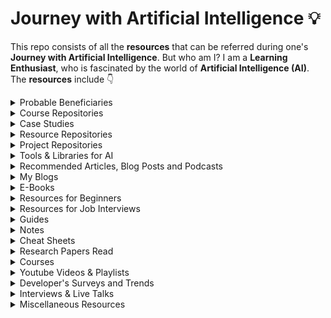 # Journey with Artificial Intelligence 💡
This repo consists of all the **resources** that can be referred during one's **Journey with Artificial Intelligence**. But who am I? I am a **Learning Enthusiast**, who is fascinated by the world of **Artificial Intelligence (AI)**. The **resources** include 👇


<details>
  <summary>Probable Beneficiaries</summary>

  - Trying to have a **Glimpse** of AI
  - Beginners in the world of AI, like **me**
  - Looking to learn the ins & outs of AI, again like **me**
  - Planning to **Revisit** some topics
  - Stuck in a **Challenging Problem** and need some **Help**
  - Preparing for **Jobs/Internships** based on various roles in AI
</details>


<details>
  <summary>Course Repositories</summary>

  - [Applied Artificial Intelligence](https://github.com/Elemento24/Applied-AI)
  - [Artificial-Neural-Network-Regression](https://github.com/Elemento24/Artificial-Neural-Network-Regression)
  - [Deep-Learning-Specialization](https://github.com/Elemento24/Deep-Learning-Specialization)
  - [DLAI-Short-Courses](https://github.com/Elemento24/DLAI-Short-Courses)
  - [Generative-Adversarial-Networks-Specialization](https://github.com/Elemento24/Generative-Adversarial-Networks-Specialization)
  - [Generative-AI-Everyone](https://github.com/Elemento24/Generative-AI-Everyone)
  - [Kaggle - Intro to Game AI and Reinforcement Learning](https://github.com/Elemento24/Intro-Game-AI-RL)
  - [Kaggle - Time Series](https://github.com/Elemento24/Time-Series)
  - [Linux-Bootcamp](https://github.com/Elemento24/Linux-Bootcamp)
  - [Logistic-Regression-Pratical-Case-Study](https://github.com/Elemento24/Logistic-Regression-Pratical-Case-Study)
  - [Machine-Learning-A-Z](https://github.com/Elemento24/Machine-Learning-A-Z)
  - [Machine-Learning-Specialization](https://github.com/Elemento24/Machine-Learning-Specialization)
  - [MySQL-Bootcamp](https://github.com/Elemento24/MySQL-Bootcamp)
  - [Natural-Language-Processing-BERT](https://github.com/Elemento24/Natural-Language-Processing-BERT)
  - [Natural-Language-Processing-Specialization](https://github.com/Elemento24/Natural-Language-Processing-Specialization)
  - [Python3-Bootcamp](https://github.com/Elemento24/Python3-Bootcamp)
  - [Reinforcement-Learning-Specialization](https://github.com/Elemento24/Reinforcement-Learning-Specialization)
</details>


<details>
  <summary>Case Studies</summary>

  - [App-Behaviour-Analysis](https://github.com/Elemento24/App-Behaviour-Analysis)
  - [Breast-Cancer-Classification](https://github.com/Elemento24/Breast-Cancer-Classification)
  - [Churn Rate Minimization](https://github.com/Elemento24/Churn-Rate-Minimization)
  - [Credit-Card-Fraud-Detection](https://github.com/Elemento24/Credit-Card-Fraud-Detection)
  - [eSigning-Classification](https://github.com/Elemento24/eSigning-Classification)
  - [Fashion Class Classification](https://github.com/Elemento24/Fashion-Class-Classification)
</details>


<details>
  <summary>Resource Repositories</summary>

  - [AI Chips](https://github.com/basicmi/AI-Chip)
  - [Awesome YouTube Channels](https://github.com/benthecoder/yt-channels-DS-AI-ML-CS)
  - [Research Internships for B.Tech Students](https://github.com/AnuvabSen1/Research_Internships_for_btech_students)
  - [The Incredible PyTorch](https://github.com/ritchieng/the-incredible-pytorch)
  - [Transformers Tutorials | HuggingFace](https://github.com/NielsRogge/Transformers-Tutorials)
</details>


<details>
  <summary>Project Repositories</summary>

  - [Open CV | Virtual Paint | Document Scanner | Number Plate Detector](https://github.com/Elemento24/OpenCV-Computer-Vision-Basics)
  - [OpenCV | Web-Cam Paint](https://github.com/Elemento24/OpenCV-WebCam-Paint)
  - [Smart Agriculture](https://github.com/Elemento24/Smart-Agriculture)
  - [Time Series Analysis With Deep Learning Techniques and Beyond](https://github.com/Elemento24/NTU-Seismology-Artificial-Intelligence)
</details>


<details>
  <summary>Tools & Libraries for AI</summary>

  - [Albumentations: Fast & Flexible Image Augmentations](https://albumentations.ai/)
  - [CatBoost: Gradient Boosting on Decision Trees](https://catboost.ai/)
  - [Category Encoders: For encoding Categorical Variables](https://contrib.scikit-learn.org/category_encoders/index.html)
  - [CausalML: Uplift Modeling & Causal Inteference Methods](https://causalml.readthedocs.io/en/latest/about.html)
  - [Dask: Parallel Computing in Python](https://docs.dask.org/en/stable/)
  - [fast.ai: Making neural nets uncool again](https://www.fast.ai/)
  - [Folium: Manipulate and Visualize data in Python](http://python-visualization.github.io/folium/)
  - [Gensim: Topic Modelling for Humans](https://radimrehurek.com/gensim/)
  - [Gymnasium: Standard API for Reinforcement Learning](https://gymnasium.farama.org/)
  - [h5py: Pythonic Interface to the HDF5 Binary Data Format](https://docs.h5py.org/en/stable/index.html)
  - [Hugging Face: Build, train and deploy state-of-the-art models](https://huggingface.co/)
  - [Imbalanced Learn: For classification with imbalanced classes](https://imbalanced-learn.org/stable/index.html)
  - [JAX: High-Performance Array Computing](https://jax.readthedocs.io/en/latest/index.html)
  - [Keras: An API for Deep Learning](https://keras.io/)
  - [LightAutoML: For Automated Machine Learning](https://lightautoml.readthedocs.io/en/latest/)
  - [LightGBM: A Gradient Boosting Framework](https://lightgbm.readthedocs.io/en/latest/)
  - [Matplotlib: Visualization with Python](https://matplotlib.org/)
  - [NLTK: A Natural Language Toolkit](https://www.nltk.org/)
  - [NumPy: Scientific Computing with Python](https://numpy.org/)
  - [OpenCV: A Library with focus on Real-time applications](https://opencv.org/)
  - [Pandas: Data Analysis & Manipulation in Python](https://pandas.pydata.org/)
  - [Pillow: Python Imaging Library](https://pypi.org/project/Pillow/)
  - [PyTorch: A Machine Learning Framework](https://pytorch.org/)
  - [Roboflow: Build and Deploy Computer Vision Models](https://roboflow.com/)
  - [Scikit-Learn: Machine Learning in Python](https://scikit-learn.org/stable/)
  - [Scikit-Multilearn: For Multi-label classification](http://scikit.ml/)
  - [Scipy: Fundamental algorithms for Scientific Computing](https://scipy.org/)
  - [Seaborn: Statistical Data Visualization](https://seaborn.pydata.org/)
  - [Spacy: Industrial-Strength Natural Language Processing](https://spacy.io/)
  - [Stable Baselines: RL algorithms based on OpenAI Baselines](https://stable-baselines.readthedocs.io/en/master/index.html)
  - [Surprise: Build and Analyze Recommender Systems for explicit rating data](https://surpriselib.com/)
  - [Tensorflow: A Machine Learning Platform](https://www.tensorflow.org/)
  - [XGBoost: A Distributed Gradient-Boosting Library](https://xgboost.readthedocs.io/en/latest/#)
</details>


<details>
  <summary>Recommended Articles, Blog Posts and Podcasts</summary>

  - [BBC Reith Lectures 2021: Living with Artificial Intelligence](ABP/BBC%20Reith%20Lectures%202021.pdf)
  - [Deconvolution and Checkerboard Artifacts](https://distill.pub/2016/deconv-checkerboard/)
  - [Frechet Inception Distance](https://nealjean.com/ml/frechet-inception-distance/)
  - [From GAN to WGAN](https://lilianweng.github.io/lil-log/2017/08/20/from-GAN-to-WGAN.html)
  - [GAN - How to measure GAN performance?](https://jonathan-hui.medium.com/gan-how-to-measure-gan-performance-64b988c47732)
  - [GAN - StyleGAN & StyleGAN2](https://jonathan-hui.medium.com/gan-stylegan-stylegan2-479bdf256299)
  - [Machine Bias](https://www.propublica.org/article/machine-bias-risk-assessments-in-criminal-sentencing)
  - [Machine Learning Glossary: Fairness](https://developers.google.com/machine-learning/glossary/fairness)
  - [The Great Debate: Is it Linux or GNU/Linux?](https://www.howtogeek.com/139287/the-great-debate-is-it-linux-or-gnulinux/)
  - [The Strange Birth and Long Life of UNIX](https://spectrum.ieee.org/the-strange-birth-and-long-life-of-unix)
  - [What a Machine Learning tool that turns Obama white can (and can’t) tell us about AI bias](https://www.theverge.com/21298762/face-depixelizer-ai-machine-learning-tool-pulse-stylegan-obama-bias)
  - [What is a Vector Database?](https://www.pinecone.io/learn/vector-database/)
</details>


<details>
  <summary>My Blogs</summary>

  - [AlphaTensor: DeepMind’s Ingenious Phenom](https://medium.com/p/2528f990bc65)
  - [Artificial Intelligence vs Covid-19](https://elemento.medium.com/artificial-intelligence-vs-covid-19-faeacbc2f163)
  - [Ansoff Matrix - Boosting your Startup, and Case-Study of Lenskart](https://medium.com/nybles/ansoff-matrix-boosting-your-startup-and-case-study-of-lenskart-131ae6db91d2)
  - [Black Box vs White Box approaches to develop AI models](https://medium.com/mlearning-ai/black-box-vs-white-box-approaches-to-develop-ai-models-b07d781520b8)
  - [Demystifying Spectral Embedding](https://elemento.medium.com/demystifying-spectral-embedding-b2368bba580)
  - [Dimensionality Reduction](https://elemento.medium.com/dimensionality-reduction-c4727ad078e6)
  - [India, Tesla's Next Stop](https://medium.com/developer-student-clubs-iiit-allahabad/india-teslas-next-stop-90887a588fa5)
  - [Is India cultivating the path for SNBL Startups?](https://elemento.medium.com/is-india-cultivating-the-path-for-snbl-startups-445deef19927)
  - [Linux VS Windows, Your Choice?](https://medium.com/developer-student-clubs-iiit-allahabad/linux-vs-windows-your-choice-76fad3ad6ce6?source=friends_link&sk=9757b12b75e464aa2b66fd4ea243f97f)
  - [Living with Artificial Intelligence | Part 1](https://medium.com/mlearning-ai/living-with-artificial-intelligence-part-1-371182e9935d)
  - [Living with Artificial Intelligence | Part 2](https://medium.com/mlearning-ai/living-with-artificial-intelligence-part-2-4ec1f601780f)
  - [The Story of Modular](https://medium.com/mlearning-ai/the-story-of-modular-2e3ef08fdc7)

</details>


<details>
  <summary>E-Books</summary>

  - [A Course in Machine Learning](eBooks/A%20Course%20in%20Machine%20Learning.pdf)
  - [A Programmer's Guide to Data Mining](eBooks/A%20Programmer's%20Guide%20to%20Data%20Mining.pdf)
  - [AI Crash Course](./eBooks/AI%20Crash%20Course.pdf)
  - [Alan Turing: The Enigma](./eBooks/Alan%20Turing%20The%20Enigma.pdf)
  - [An Introduction to Statistical Learning](eBooks/An%20Introduction%20to%20Statistical%20Learning.pdf)
  - [Data Cleaning by Ihab F. Ilyas and Xu Chu](eBooks/Data%20Cleaning%20by%20Ihab%20F.%20Ilyas%20and%20Xu%20Chu.pdf)
  - [Deep Learning](eBooks/Deep%20Learning.pdf)
  - [Dive Into Deep Learning](eBooks/Dive%20Into%20Deep%20Learning.pdf)
  - [Evaluating Machine Learning Models](eBooks/Evaluating%20Machine%20Learning%20Models.pdf)
  - [Everything You Always Wanted to Know About Mathematics.pdf](eBooks/Everything%20You%20Always%20Wanted%20to%20Know%20About%20Mathematics.pdf)
  - [Introduction to Probability for Data Science](eBooks/Introduction%20to%20Probability%20for%20Data%20Science.pdf)
  - [Learning SQL](eBooks/Learning%20SQL.pdf)
  - [Machine Learning Yearning: Andrew NG](eBooks/Machine%20Learning%20Yearning.pdf)
  - [Machines Who Think](eBooks/Machines%20Who%20Think.pdf)
  - [Mathematics for Machine Learning](./eBooks/Mathematics%20for%20Machine%20Learning.pdf)
  - [Natural Language Processing with Python](eBooks/Natural%20Language%20Processing%20with%20Python.pdf)
  - [Neo4j Graph Algorithms](./eBooks/Neo4j%20Graph%20Algorithms.pdf)
  - [Object Oriented Programming with Python](eBooks/Object%20Oriented%20Programming%20with%20Python.pdf)
  - [Pattern Recognition and Machine Learning](eBooks/Pattern%20Recognition%20and%20Machine%20Learning.pdf)
  - [Patterns, Predictions and Actions: A Story about Machine Learning](ebooks/../eBooks/Patterns,%20Predictions%20and%20Actions.pdf)
  - [Statistics for Machine Learning](./eBooks/Statistics%20for%20Machine%20Learning.pdf)
  - [The Book of Why](eBooks/The%20Book%20of%20Why.pdf)
  - [The Cartoon Guide to Statistics](eBooks/The%20Cartoon%20Guide%20to%20Statistics.pdf)
  - [The Elements of Statistical Learning](./eBooks/The%20Elements%20of%20Statistical%20Learning.pdf)
  - [Understanding Machine Learning: From Theory to Algorithms](eBooks/Understanding%20Machine%20Learning%20Theory%20Algorithms.pdf)
</details>


<details>
  <summary>Resources for Beginners</summary>

  - [A Brief Guide to Data Cleaning](Beginners/A%20Brief%20Guide%20to%20Data%20Cleaning.pdf)
  - [Beginner's Guide to Analytics](Beginners/Beginner's%20Guide%20to%20Analytics.pdf)
  - [Beginner's Guide to Mathematics of Neural Networks](./Beginners/Beginner's%20Guide%20to%20Mathematics%20of%20NN.pdf)
  - [Beginner's Guide to Tensorflow](./Beginners/Beginner's%20Guide%20to%20Tensorflow.pdf)
  - [Evaluating Machine Learning Models: A Beginner's Guide to Key Concepts and Pitfalls](./Beginners/Evaluating%20Machine%20Learning%20Models.pdf)
  - [Introducing Data Science](Beginners/Introducing%20Data%20Science.pdf)
  - [Intro to Deep Learning](Beginners/Intro%20to%20Deep%20Learning.pdf)
  - [Machine Learning for Everyone](Beginners/Machine%20Learning%20for%20Everyone.pdf)
  - [Machine Learning with Python](Beginners/Machine%20Learning%20with%20Python.pdf)
  - [R for Beginners](Beginners/R%20for%20Beginners.pdf)
  - [Tableau Visual Guide](Beginners/Tableau%20Visual%20Guidebook.pdf)
  - [The Data Engineering Cookbook](./Beginners/The%20Data%20Engineering%20Cookbook.pdf)
  - [The Data Science Booklet](./Beginners/The%20Data%20Science%20Booklet.pdf)
  - [The Natural Language Processing Cookbook](Beginners/The%20NLP%20Cookbook.pdf)
  - [Writing Code for NLP](Beginners/Writing%20Code%20for%20NLP.pdf)
</details>


<details>
  <summary>Resources for Job Interviews</summary>

  - [100 NLP Questions](Job%20Interviews/100%20NLP%20Questions.pdf)
  - [120 Data Science Questions](Job%20Interviews/120%20Data%20Science%20Questions.pdf)
  - [164 Data Science Questions & Answers](Job%20Interviews/164%20Data%20Science%20QA.pdf)
  - [Big Data Engineering: Interview Questions & Answers](Job%20Interviews/Big%20Data%20Engineering.pdf)
  - [Data Science Interview Questions](Job%20Interviews/Data%20Science%20Interview%20Questions.pdf)
  - [Data Science Questions & Answers](./Job%20Interviews/Data%20Science%20QA.pdf)
  - [Interview Preparation DP Questions](Job%20Interviews/Interview%20Preparation%20DP%20Questions.pdf)
  - [Resumes and Cover Letters](Job%20Interviews/Resumes%20and%20Cover%20Letters.pdf)
  - [System Design Interview Textbook](Job%20Interviews/System%20Design%20Interview%20Textbook.pdf)
  - [Top 100 Python Interview Questions](Job%20Interviews/Top%20100%20Python%20Interview%20Questions.pdf)
  - [Ultimate Guide to DS Interviews](Job%20Interviews/Ultimate%20Guide%20to%20DS%20Interviews.pdf)
</details>


<details>
  <summary>Guides</summary>

  - [10 Data Visualizations](Guides/10%20Data%20Visualizations.pdf)
  - [20 AWS Services for ML Engineers](Guides/20%20AWS%20Services%20for%20ML%20Engineers)
  - [A Brief Guide to ML and DS](Guides/A%20Brief%20Guide%20to%20ML%20and%20DS.pdf)
  - [Basics of Prompt Engineering](Guides/Basics%20of%20Prompt%20Engineering.pdf)
  - [Executive Guide to Data Science and AI](Guides/Executive%20Guide%20to%20Data%20Science%20and%20AI.pdf)
  - [How to Build a Career in AI](Guides/How%20to%20Build%20a%20Career%20in%20AI.pdf)
  - [Linux Guide](Guides/Linux%20Guide.pdf)
  - [List of AI Resources](Guides/List%20of%20AI%20Resources.pdf)
  - [MLOps: From Model-centric AI to Data-centric AI](Guides/MLOps%20from%20Model-centric%20to%20Data-centric%20AI.pdf)
  - [Pet Project](Guides/Pet%20Project.pdf)
  - [Power BI for Intermediates](Guides/Power%20BI%20for%20Intermediates.pdf)
  - [Practitioner's Guide to MLOps](Guides/Practitioner's%20Guide%20to%20MLOps.pdf)
  - [Tableau Tips](Guides/Tableau%20Tips.pdf)
  - [The Data Science Handbook: Advice and Insights from 25 Amazing Data Scientists](./Guides/The%20Data%20Science%20Handbook.pdf)
  - [Which chart or graph is right for you?](Guides/Chart%20or%20Graph.pdf)
  - [The Ultimate Guide to Effective Data Collection](Guides/The%20Ultimate%20Guide%20to%20Effective%20Data%20Collection.pdf)
</details>


<details>
  <summary>Notes</summary>

  - [Algorithms Notes](Notes/Algorithms%20Notes.pdf)
  - [C++ Notes](Notes/C++%20Notes.pdf)
  - [Git Notes](Notes/Git%20Notes.pdf)
  - [LaTeX Notes](Notes/LaTeX%20Notes.pdf)
  - [Linux Notes](Notes/Linux%20Notes.pdf)
  - [MySQL Notes](./Notes/MySQL%20Notes.pdf)
  - [Python Notes](Notes/Python%20Notes.pdf)
  - [R Notes](Notes/R%20Notes.pdf)
  - [SQL Notes](Notes/SQL%20Notes.pdf)
</details>


<details>
  <summary>Cheat Sheets</summary>

  - [AI, Neural Networks, Machine Learning, Deep Learrning & Big Data](Cheat%20Sheets/AI,%20NNs,%20ML,%20DL%20&%20Big%20Data.pdf)
  - [Cheat CODE: A Workbook to get you started with DSA](./Cheat%20Sheets/Cheat%20Code.pdf)
  - [Excel Cheat Sheet](./Cheat%20Sheets/Excel%20Cheat%20Sheet.pdf)
  - [Git Cheat Sheet](./Cheat%20Sheets/Git%20Cheat%20Sheet.pdf)
  - [Machine Learning Cheat Sheet](Cheat%20Sheets/Machine%20Learning%20Cheat%20Sheet.pdf)
  - [Python Cheat Sheet](./Cheat%20Sheets/PCS_1.pdf)
  - [Python Cheat Sheet](./Cheat%20Sheets/PCS_2.pdf)
</details>


<details>
  <summary>Research Papers Read</summary>

  - [A Survey on Bias & Fairness in Machine Learning](https://dl.acm.org/doi/abs/10.1145/3457607)
  - [Adam: A Method for Stochastic Optimization](https://arxiv.org/abs/1412.6980)
  - [AlexNet: Image Classification using Deep CNNs](https://dl.acm.org/doi/abs/10.1145/3065386)
  - [Does Object Recognition work for everyone](https://openaccess.thecvf.com/content_CVPRW_2019/html/cv4gc/de_Vries_Does_Object_Recognition_Work_for_Everyone_CVPRW_2019_paper.html)
  - [Fairness Definitions Explained](https://ieeexplore.ieee.org/abstract/document/8452913)
  - [How to Read a Paper](https://dl.acm.org/doi/abs/10.1145/1273445.1273458)
  - [PReLU (Parametric Rectified Linear Unit) & He-et-al Initialization](https://openaccess.thecvf.com/content_iccv_2015/html/He_Delving_Deep_into_ICCV_2015_paper.html)
  - [ResNet: Deep Residual Learning for Image Recognition](https://openaccess.thecvf.com/content_cvpr_2016/html/He_Deep_Residual_Learning_CVPR_2016_paper.html)
</details>


<details>
  <summary>Courses</summary>

  - [Applied Artificial Intelligence](https://www.appliedaicourse.com/)
  - [Artificial Neural Network for Regression](https://www.udemy.com/share/102R9WCEIfcVxQRXw=/)
  - [Generative AI for Everyone](https://www.coursera.org/learn/generative-ai-for-everyone/)
  - [Kaggle - Intro to Game AI and Reinforcement Learning](https://www.kaggle.com/learn/intro-to-game-ai-and-reinforcement-learning)
  - [Kaggle - Time Series](https://www.kaggle.com/learn/time-series)
  - [Logistic Regression Practical Case Study](https://www.udemy.com/share/102R7cCEIfcVxQRXw=/)
  - [Machine Learning A-Z](https://www.udemy.com/share/101WciCEIfcVxQRXw=/)
  - [Machine Learning Practical: 6 Real World Applications](https://www.udemy.com/share/101XIsCEIfcVxQRXw=/)
  - [Natural Language Processing with BERT](https://www.udemy.com/share/102R7CCEIfcVxQRXw=/)
  - [The Linux Command Line Bootcamp](https://www.udemy.com/course/the-linux-command-line-bootcamp/)
  - [The Modern Python 3 Bootcamp](https://www.udemy.com/share/101WrOCEIfcVxQRXw=/)
  - [The Ultimate MySQL Bootcamp](https://www.udemy.com/share/101Wq0CEIfcVxQRXw=/)
  - [Machine Learning Specialization](https://www.coursera.org/specializations/machine-learning-introduction)
    - [Supervised Machine Learning: Regression and Classification](https://www.coursera.org/learn/machine-learning?specialization=machine-learning-introduction)
    - [Advanced Learning Algorithms](https://www.coursera.org/learn/advanced-learning-algorithms?specialization=machine-learning-introduction)
    - [Unsupervised Learning, Recommenders, Reinforcement Learning](https://www.coursera.org/learn/unsupervised-learning-recommenders-reinforcement-learning?specialization=machine-learning-introduction)
  - [Deep Learning Specialization](https://www.coursera.org/specializations/deep-learning)
    - [Neural Networks & Deep Learning](https://www.coursera.org/learn/neural-networks-deep-learning)
    - [Improving Deep Neural Networks: Hyperparameter Tuning, Regularization & Optimization](https://www.coursera.org/learn/deep-neural-network)
    - [Structuring Machine Learning Projects](https://www.coursera.org/learn/machine-learning-projects)
    - [Convolutional Neural Networks](https://www.coursera.org/learn/convolutional-neural-networks)
    - [Sequence Models](https://www.coursera.org/learn/nlp-sequence-models)
  - [Generative Adversarial Networks (GANs) Specialization](https://www.coursera.org/specializations/generative-adversarial-networks-gans)
    - [Build Basic GANs](https://www.coursera.org/learn/build-basic-generative-adversarial-networks-gans)
    - [Build Better GANs](https://www.coursera.org/learn/build-better-generative-adversarial-networks-gans)
    - [Apply GANs](https://www.coursera.org/learn/apply-generative-adversarial-networks-gans)
  - [Natural Language Processing (NLP) Specialization](https://in.coursera.org/specializations/natural-language-processing)
    - [NLP with Classification & Vector Spaces](https://in.coursera.org/learn/classification-vector-spaces-in-nlp?specialization=natural-language-processing)
    - [NLP with Probabilistic Models](https://in.coursera.org/learn/probabilistic-models-in-nlp?specialization=natural-language-processing)
    - [NLP with Sequence Models](https://in.coursera.org/learn/sequence-models-in-nlp?specialization=natural-language-processing)
    - [NLP with Attention Models](https://in.coursera.org/learn/attention-models-in-nlp?specialization=natural-language-processing)
  - [Reinforcement Learning Specialization](https://www.coursera.org/specializations/reinforcement-learning)
    - [Fundamentals of Reinforcement Learning](https://www.coursera.org/learn/fundamentals-of-reinforcement-learning?specialization=reinforcement-learning)
    - [Sample-based Learning Methods](https://www.coursera.org/learn/sample-based-learning-methods?specialization=reinforcement-learning)
  - [DeepLearning.AI's Short Courses](https://www.deeplearning.ai/courses/?courses_date_desc%5BrefinementList%5D%5Bcourse_type%5D%5B0%5D=Short%20Courses#short-courses)
    - [ChatGPT Prompt Engineering for Developers](https://www.deeplearning.ai/short-courses/chatgpt-prompt-engineering-for-developers/)
    - [Building Systems with the ChatGPT API](https://www.deeplearning.ai/short-courses/building-systems-with-chatgpt/)
    - [Vector Databases, From Embeddings to Applications](https://www.deeplearning.ai/short-courses/vector-databases-embeddings-applications/)
</details>


<details>
  <summary>Youtube Videos & Playlists</summary>

  - [AI Research & Journey Talks](https://youtube.com/playlist?list=PLyI-7D0gVbJ-QiTBzUDV_qoacERhk0xQl)
  - [Data Structures](https://youtube.com/playlist?list=PLDV1Zeh2NRsB6SWUrDFW2RmDotAfPbeHu)
  - [Database Management System (DBMS)](https://youtube.com/playlist?list=PLxCzCOWd7aiFAN6I8CuViBuCdJgiOkT2Y)
  - [Dynamic Programming | Algorithm & Interview Questions](https://youtube.com/playlist?list=PL_z_8CaSLPWekqhdCPmFohncHwz8TY2Go)
  - [Graph Theory | Part 1](https://youtube.com/playlist?list=PL2q4fbVm1Ik6DCzm9XZJbNwyHtHGclcEh)
  - [Graph Theory | Part 2](https://youtube.com/playlist?list=PL2q4fbVm1Ik64I3VqbVGRfl_OgYzvzt9m)
  - [Introduction to Data-Centric AI, MIT IAP 2023](https://youtube.com/playlist?list=PLnSYPjg2dHQKdig0vVbN-ZnEU0yNJ1mo5)
  - [Machine Learning & Computer Vision Tutorials](https://youtube.com/playlist?list=PLyI-7D0gVbJ8SmYcclvol0psopXXEUtwO)
  - [Operating System](https://youtube.com/playlist?list=PLxCzCOWd7aiGz9donHRrE9I3Mwn6XdP8p)
  - [Probabilistic Machine Learning](https://youtube.com/playlist?list=PL05umP7R6ij1tHaOFY96m5uX3J21a6yNd)
  - [Recursion | Algorithm & Interview Questions](https://youtube.com/playlist?list=PL_z_8CaSLPWeT1ffjiImo0sYTcnLzo-wY)
  - [The Age of A.I.](https://youtube.com/playlist?list=PLjq6DwYksrzz_fsWIpPcf6V7p2RNAneKc)
</details>


<details>
  <summary>Developer's Surveys and Trends</summary>

  - [AI Index Report 2021](./Surveys%20and%20Trends/AI%20Index%20Report%202021.pdf)
  - [Computer Vision News 2021](./Surveys%20and%20Trends/Computer%20Vision%20News%202021.pdf)
  - [Tech Trends Report 2021](Surveys%20and%20Trends/Tech%20Trends%20Report%202021.pdf)
  - [The Future of AI in Australia](Surveys%20and%20Trends/The%20Future%20of%20AI%20in%20Australia.pdf)
  - [The Future of Analytics](Surveys%20and%20Trends/The%20Future%20of%20Analytics.pdf)
  - [The Future of Jobs in the Era of AI](./Surveys%20and%20Trends/The%20Future%20of%20Jobs%20in%20the%20Era%20of%20AI.pdf)
</details>


<details>
  <summary>Interviews & Live Talks</summary>

  - [Heroes of Deep Learning: Andrew Ng interviews Andrej Karpathy](https://youtu.be/xxu4IqwKw0w)
  - [Heroes of Deep Learning: Andrew Ng interviews Geoffrey Hinton](https://youtu.be/-eyhCTvrEtE)
  - [Heroes of Deep Learning: Andrew Ng interviews Ian Goodfellow](https://youtu.be/pWAc9B2zJS4)
  - [Heroes of Deep Learning: Andrew Ng interviews Pieter Abbeel](https://youtu.be/dmkPJpWCVcI)
  - [Heroes of Deep Learning: Andrew Ng interviews Ruslan Salakhutdinov](https://youtu.be/OT91E6_Qm1A)
  - [Heroes of Deep Learning: Andrew Ng interviews Yann LeCun](https://youtu.be/Svb1c6AkRzE)
  - [Heroes of Deep Learning: Andrew Ng interviews Yoshua Bengio](https://youtu.be/pnTLZQhFpaE)
  - [Heroes of Deep Learning: Andrew Ng interviews Yuanqing Lin](https://youtu.be/dwFcodBz_2I)
  - [Heroes of NLP: Chris Manning](https://youtu.be/H343JRrncfc)
  - [Heroes of NLP: Kathleen McKeown](https://youtu.be/DffGdrfY9gI)
  - [Heroes of NLP: Oren Etzioni](https://youtu.be/PiF2Aln-L3w)
  - [Heroes of NLP: Quoc Le](https://youtu.be/KGI7K_ehHsU)
  - [My Journey Learning ML and AI through Self Study - Sachi Parikh](https://youtu.be/iN7cAHpBA9s)
  - [Yann LeCun and Andrew Ng: Why the 6-month AI Pause is a Bad Idea](https://www.youtube.com/live/BY9KV8uCtj4?feature=share)
</details>


<details>
  <summary>Miscellaneous Resources</summary>

  - [Operating Systems: Timeline and Family Tree](https://eylenburg.github.io/os_familytree.htm)
  - [What is SSH](Miscellaneous/What%20is%20SSH.pdf)
</details>